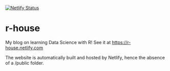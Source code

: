[![Netlify Status](https://api.netlify.com/api/v1/badges/bf2b082e-7f92-4911-aeba-72734c87325f/deploy-status)](https://app.netlify.com/sites/r-house/deploys)

# r-house
My blog on learning Data Science with R!
See it at https://r-house.netlify.com

The website is automatically built and hosted by Netlify, hence the absence of a /public folder.
